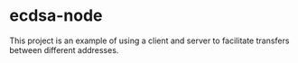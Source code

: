 # ecdsa-node
This project is an example of using a client and server to facilitate transfers between different addresses.
